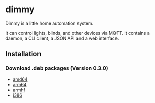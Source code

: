 # dimmy
Dimmy is a little home automation system.

It can control lights, blinds, and other devices via MQTT.
It contains a daemon, a CLI client, a JSON API and a web interface.


## Installation
### Download .deb packages (Version 0.3.0)

* [amd64](http://deb.flupps.net/pool/main/d/dimmy/dimmy_0.3.0_amd64.deb)
* [arm64](http://deb.flupps.net/pool/main/d/dimmy/dimmy_0.3.0_arm64.deb)
* [armhf](http://deb.flupps.net/pool/main/d/dimmy/dimmy_0.3.0_armhf.deb)
* [i386](http://deb.flupps.net/pool/main/d/dimmy/dimmy_0.3.0_i386.deb)

